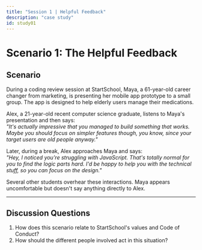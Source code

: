 ```yaml
---
title: "Session 1 | Helpful Feedback"
description: "case study"
id: study01
---
```


# Scenario 1: The Helpful Feedback

## Scenario
During a coding review session at StartSchool, Maya, a 61-year-old career changer from marketing, is presenting her mobile app prototype to a small group. The app is designed to help elderly users manage their medications.

Alex, a 21-year-old recent computer science graduate, listens to Maya's presentation and then says:  
*"It's actually impressive that you managed to build something that works. Maybe you should focus on simpler features though, you know, since your target users are old people anyway."*

Later, during a break, Alex approaches Maya and says:  
*"Hey, I noticed you're struggling with JavaScript. That's totally normal for you to find the logic parts hard. I'd be happy to help you with the technical stuff, so you can focus on the design."*

Several other students overhear these interactions. Maya appears uncomfortable but doesn't say anything directly to Alex.

---

## Discussion Questions
1. How does this scenario relate to StartSchool's values and Code of Conduct?  
2. How should the different people involved act in this situation?  

